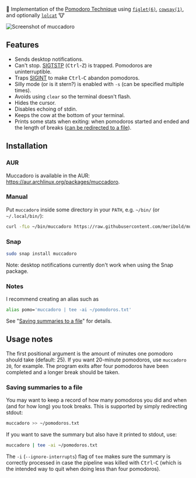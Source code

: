:tomato: Implementation of the [Pomodoro Technique][wikipedia] using [`figlet(6)`][],
[`cowsay(1)`][], and optionally [`lolcat`][] :cow:

![Screenshot of muccadoro](/../media/screenshot.png?raw=true "MOO!")

[wikipedia]: https://en.wikipedia.org/wiki/Pomodoro_Technique
[`figlet(6)`]: http://www.figlet.org/figlet-man.html
[`cowsay(1)`]: https://linux.die.net/man/1/cowsay
[`lolcat`]: https://github.com/busyloop/lolcat

## Features

*   Sends desktop notifications.
*   Can't stop.  [SIGTSTP][] (<kbd>Ctrl</kbd>-<kbd>Z</kbd>) is trapped.  Pomodoros are
    uninterruptible.
*   Traps [SIGINT][] to make <kbd>Ctrl</kbd>-<kbd>C</kbd> abandon pomodoros.
*   Silly mode (or is it stern?) is enabled with `-s` (can be specified multiple times).
*   Avoids using `clear` so the terminal doesn't flash.
*   Hides the cursor.
*   Disables echoing of stdin.
*   Keeps the cow at the bottom of your terminal.
*   Prints some stats when exiting: when pomodoros started and ended and the length of
    breaks ([can be redirected to a file](#saving-summaries-to-a-file)).

[SIGTSTP]: https://www.gnu.org/software/libc/manual/html_node/Job-Control-Signals
[SIGINT]: https://www.gnu.org/software/libc/manual/html_node/Termination-Signals

## Installation

### AUR

Muccadoro is available in the AUR: <https://aur.archlinux.org/packages/muccadoro>.

### Manual

Put `muccadoro` inside some directory in your `PATH`, e.g. `~/bin/` (or `~/.local/bin/`):

```bash
curl -fLo ~/bin/muccadoro https://raw.githubusercontent.com/meribold/muccadoro/master/muccadoro
```

### Snap

```sh
sudo snap install muccadoro
```

Note: desktop notifications currently don't work when using the Snap package.

### Notes

I recommend creating an alias such as

```bash
alias pomo='muccadoro | tee -ai ~/pomodoros.txt'
```

See "[Saving summaries to a file](#saving-summaries-to-a-file)" for details.

## Usage notes

The first positional argument is the amount of minutes one pomodoro should take (default:
25).  If you want 20-minute pomodoros, use `muccadoro 20`, for example.  The program exits
after four pomodoros have been completed and a longer break should be taken.

### Saving summaries to a file

You may want to keep a record of how many pomodoros you did and when (and for how long)
you took breaks.  This is supported by simply redirecting stdout:

```bash
muccadoro >> ~/pomodoros.txt
```

If you want to save the summary but also have it printed to stdout, use:

```bash
muccadoro | tee -ai ~/pomodoros.txt
```

The `-i` (`--ignore-interrupts`) flag of `tee` makes sure the summary is correctly
processed in case the pipeline was killed with <kbd>Ctrl</kbd>-<kbd>C</kbd> (which is the
intended way to quit when doing less than four pomodoros).

<!-- vim: set tw=90 sts=-1 sw=4 et spell: -->
